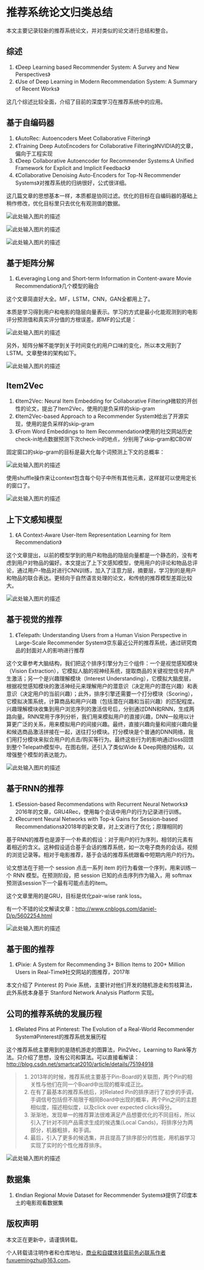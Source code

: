 # 推荐系统论文归类总结

本文主要记录较新的推荐系统论文，并对类似的论文进行总结和整合。

## 综述

1. 《Deep Learning based Recommender System: A Survey and New Perspectives》
2. 《Use of Deep Learning in Modern Recommendation System: A Summary of Recent Works》

这几个综述比较全面，介绍了目前的深度学习在推荐系统中的应用。


## 基于自编码器

1. 《AutoRec: Autoencoders Meet Collaborative Filtering》
2. 《Training Deep AutoEncoders for Collaborative Filtering》NVIDIA的文章，偏向于工程实现
3. 《Deep Collaborative Autoencoder for Recommender Systems:A Unified Framework for Explicit and Implicit Feedback》
4. 《Collaborative Denoising Auto-Encoders for Top-N Recommender Systems》对推荐系统的归纳很好，公式很详细。

这几篇文章的思想基本一样，本质都是协同过滤。优化的目标在自编码器的基础上稍作修改，优化目标里只去优化有观测值的数据。

![此处输入图片的描述][1]

![此处输入图片的描述][2]

![此处输入图片的描述][3]

## 基于矩阵分解

1. 《Leveraging Long and Short-term Information in Content-aware Movie Recommendation》几个模型的融合

这个文章简直好大全。MF，LSTM，CNN，GAN全都用上了。

本质是学习得到用户和电影的隐层向量表示。学习的方式是最小化能观测到的电影评分预测值和真实评分值的方根误差。即MF的公式是：

![此处输入图片的描述][4]

另外，矩阵分解不能学到关于时间变化的用户口味的变化，所以本文用到了LSTM。文章整体的架构如下。

![此处输入图片的描述][5]

## Item2Vec

1. 《Item2Vec: Neural Item Embedding for Collaborative Filtering》微软的开创性的论文，提出了Item2Vec，使用的是负采样的skip-gram
2. 《Item2Vec-based Approach to a Recommender System》给出了开源实现，使用的是负采样的skip-gram
3. 《From Word Embeddings to Item Recommendation》使用的社交网站历史check-in地点数据预测下次check-in的地点，分别用了skip-gram和CBOW

固定窗口的skip-gram的目标是最大化每个词预测上下文的总概率：

![此处输入图片的描述][6]

使用shuffle操作来让context包含每个句子中所有其他元素，这样就可以使用定长的窗口了。

![此处输入图片的描述][7]

## 上下文感知模型

1. 《A Context-Aware User-Item Representation Learning for Item Recommendation》

这个文章提出，以前的模型学到的用户和物品的隐层向量都是一个静态的，没有考虑到用户对物品的偏好。本文提出了上下文感知模型，使用用户的评论和物品总评论，通过用户-物品对进行CNN训练，加入了注意力层，摘要层，学习到的是用户和物品的联合表达。更倾向于自然语言处理的论文，和传统的推荐模型差距比较大。

![此处输入图片的描述][8]

## 基于视觉的推荐

1. 《Telepath: Understanding Users from a Human Vision Perspective in Large-Scale Recommender System》京东最近公开的推荐系统，通过研究商品的封面对人的影响进行推荐

这个文章参考大脑结构，我们把这个排序引擎分为三个组件：一个是视觉感知模块（Vision Extraction），它模拟人脑的视神经系统，提取商品的关键视觉信号并产生激活；另一个是兴趣理解模块（Interest Understanding），它模拟大脑皮层，根据视觉感知模块的激活神经元来理解用户的潜意识（决定用户的潜在兴趣）和表意识（决定用户的当前兴趣）；此外，排序引擎还需要一个打分模块（Scoring），它模拟决策系统，计算商品和用户兴趣（包括潜在兴趣和当前兴趣）的匹配程度。
兴趣理解模块收集到用户浏览序列的激活信号后，分别通过DNN和RNN，生成两路向量。RNN常用于序列分析，我们用来模拟用户的直接兴趣，DNN一般用以计算更广泛的关系，用来模拟用户的间接兴趣。最终，直接兴趣向量和间接兴趣向量和候选商品激活拼接在一起，送往打分模块。打分模块是个普通的DNN网络，我们用打分模块来拟合用户的点击/购买等行为。最终这些行为的影响通过loss回馈到整个Telepath模型中。在图右侧，还引入了类似Wide & Deep网络的结构，以增强整个模型的表达能力。

![此处输入图片的描述][9]

## 基于RNN的推荐

1. 《Session-based Recommendations with Recurrent Neural Networks》 2016年的文章，GRU4Rec，使用每个会话中用户的行为记录进行训练。
2. 《Recurrent Neural Networks with Top-k Gains for Session-based Recommendations》2018年的新文章，对上文进行了优化；原理相同的

基于RNN的推荐也是源于一个朴素的假设：对于用户的行为序列，相邻的元素有着相近的含义。这种假设适合基于会话的推荐系统，如一次电子商务的会话，视频的浏览记录等。相对于电影推荐，基于会话的推荐系统跟看中短期内用户的行为。

论文想法在于把一个 session 点击一系列 item 的行为看做一个序列，用来训练一个 RNN 模型。在预测阶段，把 session 已知的点击序列作为输入，用 softmax 预测该session下一个最有可能点击的item。

这个文章里用的是GRU，目标是优化pair-wise rank loss。

有一个不错的论文解读文章：http://www.cnblogs.com/daniel-D/p/5602254.html

![此处输入图片的描述][10]

## 基于图的推荐

1. 《Pixie: A System for Recommending 3+ Billion Items to 200+ Million Users in Real-Time》社交网站的图推荐，2017年

本文介绍了 Pinterest 的 Pixie 系统，主要针对他们开发的随机游走和剪枝算法，此外系统本身基于 Stanford Network Analysis Platform 实现。

## 公司的推荐系统的发展历程

1. 《Related Pins at Pinterest: The Evolution of a Real-World Recommender System》Pinterest的推荐系统发展历程

这个推荐系统主要用到的是随机游走的图算法，Pin2Vec，Learning to Rank等方法。只介绍了思想，没有公司和算法。可以直接看解读：http://blog.csdn.net/smartcat2010/article/details/75194918

> 1. 2013年的时候，推荐系统主要基于Pin-Board的关联图，两个Pin的相关性与他们在同一个Board中出现的概率成正比。
> 2. 在有了最基本的推荐系统后，对Related Pin的排序进行了初步的手调，手调信号包括但不局限于相同Board中出现的概率，两个Pin之间的主题相似度，描述相似度，以及click
> over expected clicks得分。
> 3. 渐渐地，发现单一的推荐算法很难满足产品想要优化的不同目标，所以引入了针对不同产品需求生成的候选集(Local Cands)，将排序分为两部分，机器粗排，和手调。
> 4. 最后，引入了更多的候选集，并且提高了排序部分的性能，用机器学习实现了实时的个性化推荐排序。

![此处输入图片的描述][11]

## 数据集

1. 《Indian Regional Movie Dataset for Recommender Systems》提供了印度本土的电影观看数据集


## 版权声明

本文正在更新中，请谨慎转载。

个人转载请注明作者和仓库地址，商业和自媒体转载前务必联系作者fuxuemingzhu@163.com。

  [1]: https://raw.githubusercontent.com/fuxuemingzhu/Summary-of-Recommender-System-Papers/master/pics/p1.png
  [2]: https://raw.githubusercontent.com/fuxuemingzhu/Summary-of-Recommender-System-Papers/master/pics/p2.png
  [3]: https://raw.githubusercontent.com/fuxuemingzhu/Summary-of-Recommender-System-Papers/master/pics/p3.png
  [4]: https://raw.githubusercontent.com/fuxuemingzhu/Summary-of-Recommender-System-Papers/master/pics/p4.png
  [5]: https://raw.githubusercontent.com/fuxuemingzhu/Summary-of-Recommender-System-Papers/master/pics/p5.png
  [6]: https://raw.githubusercontent.com/fuxuemingzhu/Summary-of-Recommender-System-Papers/master/pics/p6.png
  [7]: https://raw.githubusercontent.com/fuxuemingzhu/Summary-of-Recommender-System-Papers/master/pics/p7.png
  [8]: https://raw.githubusercontent.com/fuxuemingzhu/Summary-of-Recommender-System-Papers/master/pics/p8.png
  [9]: https://raw.githubusercontent.com/fuxuemingzhu/Summary-of-Recommender-System-Papers/master/pics/p9.png
  [10]: https://raw.githubusercontent.com/fuxuemingzhu/Summary-of-Recommender-System-Papers/master/pics/p10.png
  [11]: https://raw.githubusercontent.com/fuxuemingzhu/Summary-of-Recommender-System-Papers/master/pics/p11.png
